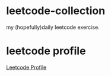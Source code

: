 # leetcode-collection
my (hopefully)daily leetcode exercise.

# leetcode profile
[Leetcode Profile](https://leetcode.com/u/adwirawp/)
